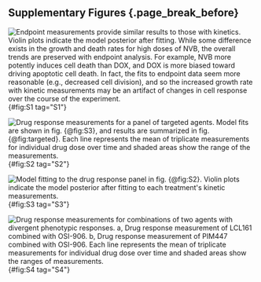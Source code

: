 ## Supplementary Figures {.page_break_before}

![**Endpoint measurements provide similar results to those with kinetics.**
Violin plots indicate the model posterior after fitting. While some difference exists in the growth and death rates for high doses of NVB, the overall trends are preserved with endpoint analysis. For example, NVB more potently induces cell death than DOX, and DOX is more biased toward driving apoptotic cell death. In fact, the fits to endpoint data seem more reasonable (e.g., decreased cell division), and so the increased growth rate with kinetic measurements may be an artifact of changes in cell response over the course of the experiment.
](./output/FigureS1.svg){#fig:S1 tag="S1"}

![**Drug response measurements for a panel of targeted agents.**
Model fits are shown in fig. {@fig:S3}, and results are summarized in fig. {@fig:targeted}.
Each line represents the mean of triplicate measurements for individual drug dose over time and shaded areas show the range of the measurements.
](./output/FigureS2.svg){#fig:S2 tag="S2"}

![**Model fitting to the drug response panel in fig. {@fig:S2}.**
Violin plots indicate the model posterior after fitting to each treatment's kinetic measurements.
](./output/FigureS3.svg){#fig:S3 tag="S3"}

![**Drug response measurements for combinations of two agents with divergent phenotypic responses.**
a, Drug response measurement of LCL161 combined with OSI-906.
b, Drug response measurement of PIM447 combined with OSI-906.
Each line represents the mean of triplicate measurements for individual drug dose over time and shaded areas show the ranges of measurements.
](./output/FigureS4.svg){#fig:S4 tag="S4"}
